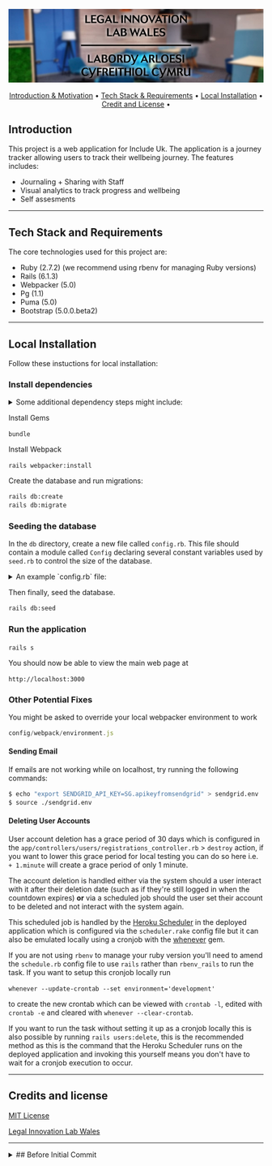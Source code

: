 <p align="center">
  <img src="logo-header-svg.jpg">
</p>

<p align="center">
  <a href="#introduction">Introduction & Motivation</a> •
  <a href="#tech-stack-and-requirements">Tech Stack & Requirements</a> •
  <a href="#local-installation">Local Installation</a> •
    <a href="#credit-and-license">Credit and License</a> •
  <br>
</p>


## Introduction

This project is a web application for Include Uk. The application is a journey tracker allowing
users to track their wellbeing journey. The features includes:
* Journaling + Sharing with Staff
* Visual analytics to track progress and wellbeing
* Self assesments
 

---

## Tech Stack and Requirements

The core technologies used for this project are:

* Ruby (2.7.2) (we recommend using rbenv for managing Ruby versions)
* Rails (6.1.3)
* Webpacker (5.0)
* Pg (1.1)
* Puma (5.0)
* Bootstrap (5.0.0.beta2)

---
## Local Installation
Follow these instuctions for local installation:

### Install dependencies
<details>
<summary>Some additional dependency steps might include:</summary>

#### Postgres

```zsh
sudo apt install postgresql postgresql-contrib`
sudo apt install libpq-dev
```
Setup postgres local db

#### Node

```zsh
sudo apt install nodejs
sudo apt install npm
sudo npm install -g npm@latest
sudo npm install --global yarn
```
</details>

Install Gems

`bundle`

Install Webpack

`rails webpacker:install`

Create the database and run migrations:

```zsh
rails db:create
rails db:migrate
```

### Seeding the database

In the `db` directory, create a new file called `config.rb`. This file should contain a module called `Config` declaring several constant variables used by `seed.rb` to control the size of the database.

<details>
<summary>An example `config.rb` file:</summary>

```zsh
# db/config.rb
module Config
    TOTAL_USER_COUNT = 10
    WELLBEING_ASSESSMENTS_FOR_EACH_USER = 20
    JOURNAL_ENTRIES_FOR_EACH_USER = 5
    CONTACTS_FOR_EACH_USER = 5
    APPOINTMENTS_FOR_EACH_USER = 20
    PAST_APPOINTMENTS_FOR_EACH_USER = 20
    NOTES_COUNT = 100
    GOALS_FOR_EACH_USER = 10 # Half short-term, half long-term
    CRISIS_EVENTS_COUNT = 20
    CRISIS_NOTES_COUNT = 20
    UPCOMING_AFFIRMATIONS = 5
    PAST_AFFIRMATIONS = 10
    SURVEY_RESPONSES = 15
end
```

</details>

Then finally, seed the database.

```zsh
rails db:seed
```

### Run the application

`rails s`

You should now be able to view the main web page at

``http://localhost:3000``

### Other Potential Fixes


You might be asked to override your local webpacker environment to work

```javascript
config/webpack/environment.js
```

#### Sending Email 

If emails are not working while on localhost, try running the following commands:

```zsh
$ echo "export SENDGRID_API_KEY=SG.apikeyfromsendgrid" > sendgrid.env
$ source ./sendgrid.env
```

#### Deleting User Accounts

User account deletion has a grace period of 30 days which is configured in the `app/controllers/users/registrations_controller.rb`
&gt; `destroy` action, if you want to lower this grace period for local testing you can do so here i.e. `+ 1.minute`
will create a grace period of only 1 minute.

The account deletion is handled either via the system should a user interact with it after their deletion date 
(such as if they're still logged in when the countdown expires) **or** via a scheduled job should the user set their account
to be deleted and not interact with the system again. 

This scheduled job is handled by the [Heroku Scheduler](https://devcenter.heroku.com/articles/scheduler) in the deployed
application which is configured via the `scheduler.rake` config file but it can also be emulated locally using a cronjob
with the [whenever](https://github.com/javan/whenever) gem. 

If you are not using `rbenv` to manage your ruby version you'll need to amend the `schedule.rb` config file to use `rails`
rather than `rbenv_rails` to run the task. If you want to setup this cronjob locally run 

`whenever --update-crontab --set environment='development'`

to create the new crontab which can be viewed with `crontab -l`, edited with `crontab -e` and cleared with 
`whenever --clear-crontab`.

If you want to run the task without setting it up as a cronjob locally this is also possible by running `rails users:delete`,
this is the recommended method as this is the command that the Heroku Scheduler runs on the deployed application and 
invoking this yourself means you don't have to wait for a cronjob execution to occur.

---


## Credits and license
[MIT License](https://github.com/Legal-Innovation-Lab-Wales/include-journey/blob/main/LICENSE)

[Legal Innovation Lab Wales](https://legaltech.wales/)


---
<details>
<summary>## Before Initial Commit</summary>

These were the steps taken to spin up the application before the initial commit.

```zsh
rbenv local 2.7.2

rails new include-journey -d=postgresql
```

update .gitignore

update gem file with devise, sassc, faker, rspec, factory_bot_rails
```zsh
bundle
rails g devise:install
````
Following this guide:

https://github.com/heartcombo/devise/wiki/How-to-Setup-Multiple-Devise-User-Models
 ```zsh
rails g devise staff
rails g devise user
```
Update routes, generate views, generate controllers, finish multi-user-model guide

 ```zsh
 rails g model Note content:text visible_to_user:boolean team_member:belongs_to user:references 

 rails g scaffold_controller Note 

 rails g model CrisisType type:string team_member:belongs_to 

 rails g model CrisisEvent additional_info:text closed:boolean closed_by:integer closed_at:datetime user:belongs_to crisis_type:belongs_to 

 rails g model CrisisNote content:text crisis_event:belongs_to team_member:belongs_to 

 rails g controller CrisisTypes; rails g controller CrisisEvents; rails g controller CrisisNotes; 

 rails g model WellbeingMetric name:string type:string team_member:belongs_to 

 rails g model WbaSelf user:belongs_to 

 rails g model WbaSelfScore value:integer priority:integer wba_self:belongs_to wellbeing_metric:belongs_to 

 rails g model WbaSelfPermission wba_self:belongs_to team_member:belongs_to 

 rails g model WbaSelfViewLog wba_self:belongs_to team_member:belongs_to 

 rails g model WbaTeamMember team_member:belongs_to user:references 

 rails g model WbaTeamMemberScore value:integer priority:integer wba_team_member:belongs_to wellbeing_metric:belongs_to 

 rails g controller WellbeingMetrics; rails g controller WbaSelves; rails g controller WbaSelfScores; rails g controller WbaSelfPermissions; rails g controller WbaSelfViewLogs; rails g controller WbaTeamMembers; rails g controller WbaTeamMemberScores;
 
 rails db:create; rails db:migrate
 ```

Setup Repo
</details>
